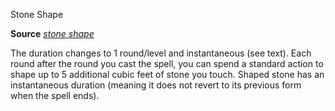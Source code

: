 Stone Shape

**Source** [_stone shape_](spells/stoneShape.md#_stone-shape)

The duration changes to 1 round/level and instantaneous (see text). Each round after the round you cast the spell, you can spend a standard action to shape up to 5 additional cubic feet of stone you touch. Shaped stone has an instantaneous duration (meaning it does not revert to its previous form when the spell ends).

